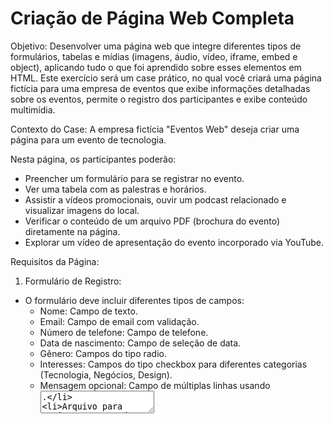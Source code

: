 # Criação de Página Web Completa

Objetivo: Desenvolver uma página web que integre diferentes tipos de formulários, tabelas e mídias (imagens, áudio, vídeo, iframe, embed e object), aplicando tudo o que foi aprendido sobre esses elementos em HTML. Este exercício será um case prático, no qual você criará uma página fictícia para uma empresa de eventos que exibe informações detalhadas sobre os eventos, permite o registro dos participantes e exibe conteúdo multimídia.

Contexto do Case: A empresa fictícia "Eventos Web" deseja criar uma página para um evento de tecnologia. 

Nesta página, os participantes poderão:

- Preencher um formulário para se registrar no evento.
- Ver uma tabela com as palestras e horários.
- Assistir a vídeos promocionais, ouvir um podcast relacionado e visualizar imagens do local.
- Verificar o conteúdo de um arquivo PDF (brochura do evento) diretamente na página.
- Explorar um vídeo de apresentação do evento incorporado via YouTube.

Requisitos da Página:
1. Formulário de Registro:
- O formulário deve incluir diferentes tipos de campos:
  - Nome: Campo de texto.
  - Email: Campo de email com validação.
  - Número de telefone: Campo de telefone.
  - Data de nascimento: Campo de seleção de data.
  - Gênero: Campos do tipo radio.
  - Interesses: Campos do tipo checkbox para diferentes categorias (Tecnologia, Negócios, Design).
  - Mensagem opcional: Campo de múltiplas linhas usando <textarea>.
  - Arquivo para envio: Um campo de envio de arquivos (upload).
  - Botão de envio.
  
2. Tabela de Palestras:
- Criar uma tabela com as palestras, palestrantes, horários e locais.
- A tabela deve usar cabeçalho, corpo e rodapé com a estrutura correta usando thead, tbody, tfoot.
- Usar o atributo colspan para mesclar células no rodapé da tabela para um resumo.

3. Mídias:
- Incluir diferentes tipos de mídia:
  - Imagem: Fotos do local ou banner do evento usando img.
  - Áudio: Um podcast sobre a importância da tecnologia, usando a tag audio.
  - Vídeo: Um vídeo promocional do evento, usando a tag video.
  - Iframe: Um vídeo incorporado do YouTube.
  - Embed: Um arquivo PDF (brochura do evento) embutido na página.
  - Object: Outro arquivo PDF com alternativas de visualização caso o navegador não suporte o formato.

4. Requisitos Técnicos:
- O formulário deve incluir validação para campos obrigatórios.
- Todos os links, como arquivos PDF ou vídeos, devem estar corretamente inseridos para facilitar a navegação do usuário.
